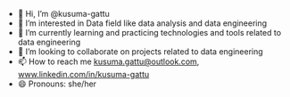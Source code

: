 - 👋 Hi, I’m @kusuma-gattu
- 👀 I’m interested in Data field like data analysis and data engineering
- 🌱 I’m currently learning and practicing technologies and tools related to data engineering
- 💞️ I’m looking to collaborate on projects related to data engineering
- 📫 How to reach me kusuma.gattu@outlook.com, www.linkedin.com/in/kusuma-gattu
- 😄 Pronouns: she/her


<!---
kusuma-gattu/kusuma-gattu is a ✨ special ✨ repository because its `README.md` (this file) appears on your GitHub profile.
You can click the Preview link to take a look at your changes.
--->
